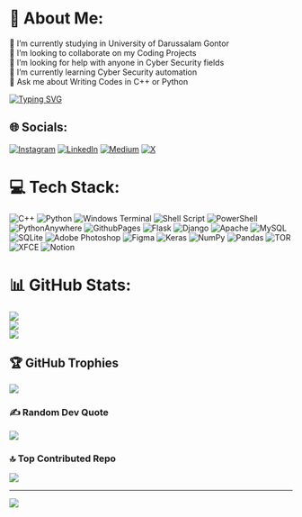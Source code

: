 # 💫 About Me:
🔭 I’m currently studying in University of Darussalam Gontor<br>👯 I’m looking to collaborate on my Coding Projects<br>🤝 I’m looking for help with anyone in Cyber Security fields<br>🌱 I’m currently learning Cyber Security automation<br>💬 Ask me about Writing Codes in C++ or Python

[![Typing SVG](https://readme-typing-svg.demolab.com?font=Cascadia+Code&pause=1000&color=57AE6D&center=true&vCenter=true&width=435&lines=I'm+a+Python+Programmer;I'm+also+a+C%2B%2B+Programmer)](https://git.io/typing-svg)

## 🌐 Socials:
[![Instagram](https://img.shields.io/badge/Instagram-%23E4405F.svg?logo=Instagram&logoColor=white)](https://instagram.com/mowland__) [![LinkedIn](https://img.shields.io/badge/LinkedIn-%230077B5.svg?logo=linkedin&logoColor=white)](https://linkedin.com/in/m-faridh-maulana-a3532a287) [![Medium](https://img.shields.io/badge/Medium-12100E?logo=medium&logoColor=white)](https://medium.com/@mowland-codes) [![X](https://img.shields.io/badge/X-black.svg?logo=X&logoColor=white)](https://x.com/MowlandCodes) 

# 💻 Tech Stack:
![C++](https://img.shields.io/badge/c++-%2300599C.svg?style=for-the-badge&logo=c%2B%2B&logoColor=white) ![Python](https://img.shields.io/badge/python-3670A0?style=for-the-badge&logo=python&logoColor=ffdd54) ![Windows Terminal](https://img.shields.io/badge/Windows%20Terminal-%234D4D4D.svg?style=for-the-badge&logo=windows-terminal&logoColor=white) ![Shell Script](https://img.shields.io/badge/shell_script-%23121011.svg?style=for-the-badge&logo=gnu-bash&logoColor=white) ![PowerShell](https://img.shields.io/badge/PowerShell-%235391FE.svg?style=for-the-badge&logo=powershell&logoColor=white) ![PythonAnywhere](https://img.shields.io/badge/pythonanywhere-%232F9FD7.svg?style=for-the-badge&logo=pythonanywhere&logoColor=151515) ![GithubPages](https://img.shields.io/badge/github%20pages-121013?style=for-the-badge&logo=github&logoColor=white) ![Flask](https://img.shields.io/badge/flask-%23000.svg?style=for-the-badge&logo=flask&logoColor=white) ![Django](https://img.shields.io/badge/django-%23092E20.svg?style=for-the-badge&logo=django&logoColor=white) ![Apache](https://img.shields.io/badge/apache-%23D42029.svg?style=for-the-badge&logo=apache&logoColor=white) ![MySQL](https://img.shields.io/badge/mysql-4479A1.svg?style=for-the-badge&logo=mysql&logoColor=white) ![SQLite](https://img.shields.io/badge/sqlite-%2307405e.svg?style=for-the-badge&logo=sqlite&logoColor=white) ![Adobe Photoshop](https://img.shields.io/badge/adobe%20photoshop-%2331A8FF.svg?style=for-the-badge&logo=adobe%20photoshop&logoColor=white) ![Figma](https://img.shields.io/badge/figma-%23F24E1E.svg?style=for-the-badge&logo=figma&logoColor=white) ![Keras](https://img.shields.io/badge/Keras-%23D00000.svg?style=for-the-badge&logo=Keras&logoColor=white) ![NumPy](https://img.shields.io/badge/numpy-%23013243.svg?style=for-the-badge&logo=numpy&logoColor=white) ![Pandas](https://img.shields.io/badge/pandas-%23150458.svg?style=for-the-badge&logo=pandas&logoColor=white) ![TOR](https://img.shields.io/badge/tor-%237E4798.svg?style=for-the-badge&logo=tor-project&logoColor=white) ![XFCE](https://img.shields.io/badge/XFCE-%232284F2.svg?style=for-the-badge&logo=xfce&logoColor=white) ![Notion](https://img.shields.io/badge/Notion-%23000000.svg?style=for-the-badge&logo=notion&logoColor=white)
# 📊 GitHub Stats:
![](https://github-readme-stats.vercel.app/api?username=mowlandcodes&theme=dark&hide_border=false&include_all_commits=true&count_private=false)<br/>
![](https://github-readme-streak-stats.herokuapp.com/?user=mowlandcodes&theme=dark&hide_border=false)<br/>
![](https://github-readme-stats.vercel.app/api/top-langs/?username=mowlandcodes&theme=dark&hide_border=false&include_all_commits=true&count_private=false&layout=compact)

## 🏆 GitHub Trophies
![](https://github-profile-trophy.vercel.app/?username=mowlandcodes&theme=shades-of-purple&no-frame=true&no-bg=true&margin-w=4)

### ✍️ Random Dev Quote
![](https://quotes-github-readme.vercel.app/api?type=horizontal&theme=merko)

### 🔝 Top Contributed Repo
![](https://github-contributor-stats.vercel.app/api?username=mowlandcodes&limit=5&theme=onedark&combine_all_yearly_contributions=true)

---
[![](https://visitcount.itsvg.in/api?id=mowlandcodes&icon=0&color=1)](https://visitcount.itsvg.in)

<!-- Proudly created with GPRM ( https://gprm.itsvg.in ) -->
